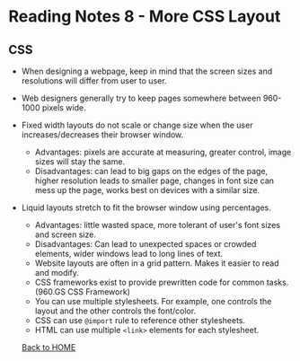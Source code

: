 # Reading Notes 8 - More CSS Layout

## CSS
- When designing a webpage, keep in mind that the screen sizes and resolutions will differ from user to user.
- Web designers generally try to keep pages somewhere between 960-1000 pixels wide.
- Fixed width layouts do not scale or change size when the user increases/decreases their browser window.
  - Advantages: pixels are accurate at measuring, greater control, image sizes will stay the same.
  - Disadvantages: can lead to big gaps on the edges of the page, higher resolution leads to smaller page, changes in font size can mess up the page, works best on devices with a similar size.
- Liquid layouts stretch to fit the browser window using percentages.
  - Advantages: little wasted space, more tolerant of user's font sizes and screen size.
  - Disadvantages: Can lead to unexpected spaces or crowded elements, wider windows lead to long lines of text.
  - Website layouts are often in a grid pattern. Makes it easier to read and modify.
  - CSS frameworks exist to provide prewritten code for common tasks. (960.GS CSS Framework)
  - You can use multiple stylesheets. For example, one controls the layout and the other controls the font/color.
  - CSS can use `@import` rule to reference other stylesheets.
  - HTML can use multiple `<link>` elements for each stylesheet.

  [Back to HOME](../README.md)